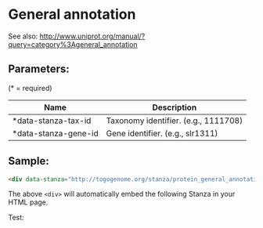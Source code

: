 General annotation
==================

See also: http://www.uniprot.org/manual/?query=category%3Ageneral_annotation

## Parameters:

(* = required)

| Name                 | Description                          |
|----------------------|--------------------------------------|
| *data-stanza-tax-id  | Taxonomy identifier. (e.g., 1111708) |
| *data-stanza-gene-id | Gene identifier. (e.g., slr1311)     |

## Sample:

```html
<div data-stanza="http://togogenome.org/stanza/protein_general_annotation" data-stanza-tax-id="1111708" data-stanza-gene-id="slr1311"></div>
```

The above `<div>` will automatically embed the following Stanza in your HTML page.

<div data-stanza="http://togogenome.org/stanza/protein_general_annotation" data-stanza-tax-id="1111708" data-stanza-gene-id="slr1311"></div>

Test:
<div data-stanza="/protein_general_annotation" data-stanza-tax-id="1111708" data-stanza-gene-id="slr1311"></div>

